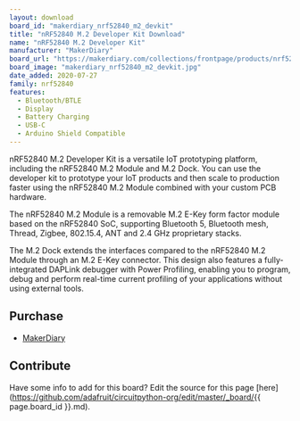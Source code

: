 ```yaml
---
layout: download
board_id: "makerdiary_nrf52840_m2_devkit"
title: "nRF52840 M.2 Developer Kit Download"
name: "nRF52840 M.2 Developer Kit"
manufacturer: "MakerDiary"
board_url: "https://makerdiary.com/collections/frontpage/products/nrf52840-m2-developer-kit"
board_image: "makerdiary_nrf52840_m2_devkit.jpg"
date_added: 2020-07-27
family: nrf52840
features:
  - Bluetooth/BTLE
  - Display
  - Battery Charging
  - USB-C
  - Arduino Shield Compatible
---
```


nRF52840 M.2 Developer Kit is a versatile IoT prototyping platform, including the nRF52840 M.2 Module and M.2 Dock. You can use the developer kit to prototype your IoT products and then scale to production faster using the nRF52840 M.2 Module combined with your custom PCB hardware.

The nRF52840 M.2 Module is a removable M.2 E-Key form factor module based on the nRF52840 SoC, supporting Bluetooth 5, Bluetooth mesh, Thread, Zigbee, 802.15.4, ANT and 2.4 GHz proprietary stacks.

The M.2 Dock extends the interfaces compared to the nRF52840 M.2 Module through an M.2 E-Key connector. This design also features a fully-integrated DAPLink debugger with Power Profiling, enabling you to program, debug and perform real-time current profiling of your applications without using external tools.

## Purchase
* [MakerDiary](https://makerdiary.com/products/nrf52840-m2-developer-kit)

## Contribute

Have some info to add for this board? Edit the source for this page [here](https://github.com/adafruit/circuitpython-org/edit/master/_board/{{ page.board_id }}.md).
